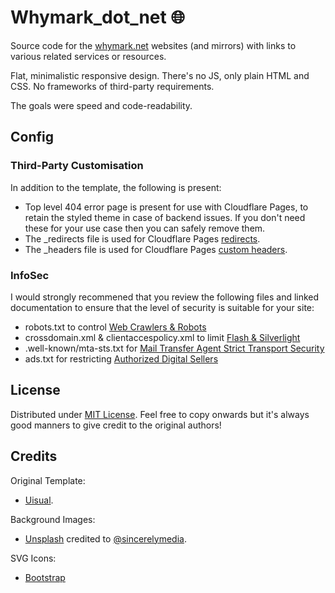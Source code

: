 # Whymark_dot_net :globe_with_meridians:
Source code for the [whymark.net](https://whymark.net/) websites (and mirrors) with links to various related services or resources.

Flat, minimalistic responsive design. There's no JS, only plain HTML and CSS. No frameworks of third-party requirements.

The goals were speed and code-readability.

## Config
### Third-Party Customisation
In addition to the template, the following is present:
- Top level 404 error page is present for use with Cloudflare Pages, to retain the styled theme in case of backend issues. If you don't need these for your use case then you can safely remove them.
- The _redirects file is used for Cloudflare Pages [redirects](https://developers.cloudflare.com/pages/platform/redirects/).
- The _headers file is used for Cloudflare Pages [custom headers](https://developers.cloudflare.com/pages/platform/headers/).


### InfoSec
I would strongly recommened that you review the following files and linked documentation to ensure that the level of security is suitable for your site:
- robots.txt to control [Web Crawlers & Robots](https://en.wikipedia.org/wiki/Robots_exclusion_standard)
- crossdomain.xml & clientaccespolicy.xml to limit [Flash & Silverlight](https://en.wikipedia.org/wiki/Cross-site_request_forgery)
- .well-known/mta-sts.txt for [Mail Transfer Agent Strict Transport Security](https://www.ncsc.gov.uk/collection/email-security-and-anti-spoofing/using-mta-sts-to-protect-the-privacy-of-your-emails)
- ads.txt for restricting [Authorized Digital Sellers](https://iabtechlab.com/ads-txt/)

## License
Distributed under [MIT License](https://opensource.org/licenses/MIT). Feel free to copy onwards but it's always good manners to give credit to the original authors!

## Credits
Original Template:  
- [Uisual](https://github.com/uisual/freebies).

Background Images:  
- [Unsplash](https://unsplash.com/photos/gPnHi8AmO5k) credited to [@sincerelymedia](https://unsplash.com/@sincerelymedia).

SVG Icons:
- [Bootstrap](https://icons.getbootstrap.com)

